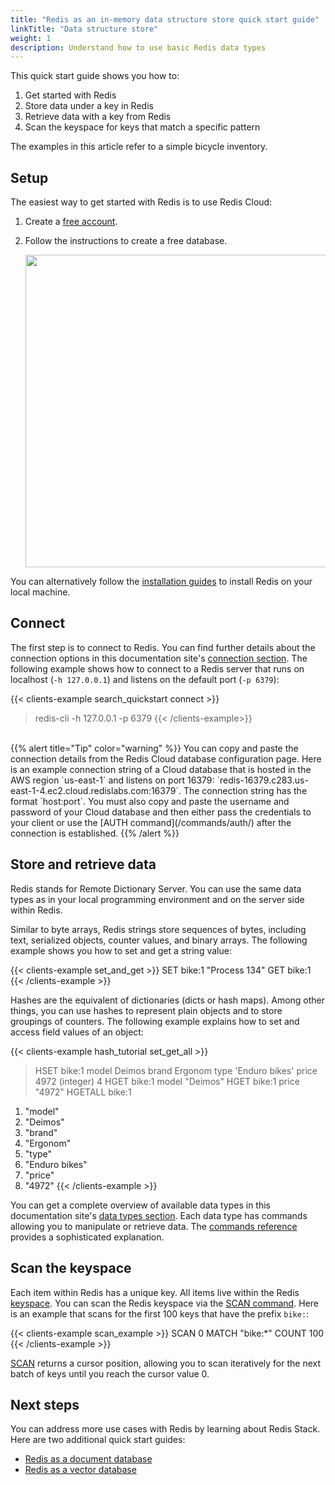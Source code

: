```yaml
---
title: "Redis as an in-memory data structure store quick start guide"
linkTitle: "Data structure store"
weight: 1
description: Understand how to use basic Redis data types
---
```


This quick start guide shows you how to:

1. Get started with Redis 
2. Store data under a key in Redis
3. Retrieve data with a key from Redis
4. Scan the keyspace for keys that match a specific pattern

The examples in this article refer to a simple bicycle inventory.

## Setup

The easiest way to get started with Redis is to use Redis Cloud:

1. Create a [free account](https://redis.com/try-free?utm_source=redisio&utm_medium=referral&utm_campaign=2023-09-try_free&utm_content=cu-redis_cloud_users).
2. Follow the instructions to create a free database.
   
   <img src="../img/free-cloud-db.png" width="500px">

You can alternatively follow the [installation guides](/docs/install/install-stack/) to install Redis on your local machine.

## Connect

The first step is to connect to Redis. You can find further details about the connection options in this documentation site's [connection section](/docs/connect). The following example shows how to connect to a Redis server that runs on localhost (`-h 127.0.0.1`) and listens on the default port (`-p 6379`): 

{{< clients-example search_quickstart connect >}}
> redis-cli -h 127.0.0.1 -p 6379
{{< /clients-example>}}
<br/>
{{% alert title="Tip" color="warning" %}}
You can copy and paste the connection details from the Redis Cloud database configuration page. Here is an example connection string of a Cloud database that is hosted in the AWS region `us-east-1` and listens on port 16379: `redis-16379.c283.us-east-1-4.ec2.cloud.redislabs.com:16379`. The connection string has the format `host:port`. You must also copy and paste the username and password of your Cloud database and then either pass the credentials to your client or use the [AUTH command](/commands/auth/) after the connection is established.
{{% /alert  %}}

## Store and retrieve data

Redis stands for Remote Dictionary Server. You can use the same data types as in your local programming environment and on the server side within Redis.

Similar to byte arrays, Redis strings store sequences of bytes, including text, serialized objects, counter values, and binary arrays. The following example shows you how to set and get a string value:

{{< clients-example set_and_get >}}
SET bike:1 "Process 134"
GET bike:1
{{< /clients-example >}}

Hashes are the equivalent of dictionaries (dicts or hash maps). Among other things, you can use hashes to represent plain objects and to store groupings of counters. The following example explains how to set and access field values of an object:

{{< clients-example hash_tutorial set_get_all >}}
> HSET bike:1 model Deimos brand Ergonom type 'Enduro bikes' price 4972
(integer) 4
> HGET bike:1 model
"Deimos"
> HGET bike:1 price
"4972"
> HGETALL bike:1
1) "model"
2) "Deimos"
3) "brand"
4) "Ergonom"
5) "type"
6) "Enduro bikes"
7) "price"
8) "4972"
{{< /clients-example >}}

You can get a complete overview of available data types in this documentation site's [data types section](/docs/data-types/). Each data type has commands allowing you to manipulate or retrieve data. The [commands reference](/commands/) provides a sophisticated explanation.

## Scan the keyspace

Each item within Redis has a unique key. All items live within the Redis [keyspace](/docs/manual/keyspace/). You can scan the Redis keyspace via the [SCAN command](/commands/scan/). Here is an example that scans for the first 100 keys that have the prefix `bike:`:

{{< clients-example scan_example >}}
SCAN 0 MATCH "bike:*" COUNT 100
{{< /clients-example >}}

[SCAN](/commands/scan/) returns a cursor position, allowing you to scan iteratively for the next batch of keys until you reach the cursor value 0.

## Next steps

You can address more use cases with Redis by learning about Redis Stack. Here are two additional quick start guides:

* [Redis as a document database](/docs/get-started/document-database/)
* [Redis as a vector database](/docs/get-started/vector-database/)
